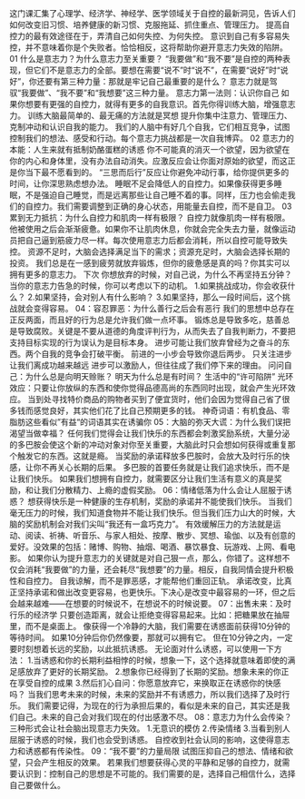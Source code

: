 这门课汇集了心理学、经济学、神经学、医学领域关于自控的最新洞见，告诉人们如何改变旧习惯、培养健康的新习惯、克服拖延、抓住重点、管理压力。
提高自控力的最有效途径在于，弄清自己如何失控、为何失控。
意识到自己有多容易失控，并不意味着你是个失败者。恰恰相反，这将帮助你避开意志力失效的陷阱。
01 什么是意志力？为什么意志力至关重要？
“我要做”和“我不要”是自控的两种表现，但它们不是意志力的全部。要想在需要“说不”时“说不”，在需要“说好”时“说好”，你还要有第三种力量：那就是牢记自己最重要的是什么？
意志力就是驾驭“我要做”、“我不要”和“我想要”这三种力量。
意志力第一法则：认识你自己
如果你想要有更强的自控力，就得有更多的自我意识。首先你得训练大脑，增强意志力。
训练大脑最简单的、最无痛的方法就是冥想
提升你集中注意力、管理压力、克制冲动和认识自我的能力。
我们的人脑中有好几个自我，它们相互竞争，试图控制我们的想法、感受和行动。每个意志力挑战都是一次自我博弈。
02 意志力的本能：人生来就有抵制奶酪蛋糕的诱惑
你不可能真的消灭一个欲望，因为欲望在你的内心和身体里，没有办法自动消失。应激反应会让你面对原始的欲望，而这正是你当下最不愿看到的。
“三思而后行”反应让你避免冲动行事，给你提供更多的时间，让你深思熟虑想办法。
睡眠不足会降低人的自控力。如果像获得更多睡眠，不是强迫自己睡觉，而是远离那些让自己睡不着的事。同样，压力也会偷走我们的自控力。我们需要调整到正确的身心状态，用能量去自控，而不是自卫。
03累到无力抵抗：为什么自控力和肌肉一样有极限？
自控力就像肌肉一样有极限。他被使用之后会渐渐疲惫。如果你不让肌肉休息，你就会完全失去力量，就像运动员把自己逼到筋疲力尽一样。每次使用意志力后都会消耗，所以自控可能导致失控。
资源不足时，大脑会选择满足当下的需求；资源充足时，大脑会选择长期的投资。
我们总是在一感到疲劳就放弃锻炼，但你的疲惫感是真的吗？你其实可以拥有更多的意志力。
下次 你想放弃的时候，对自己说，为什么不再坚持五分钟？
当你的意志力告急的时候，你可以考虑以下的动机。
1.如果挑战成功，你会收获什么？
2.如果坚持，会对别人有什么影响？
3.如果坚持，那么一段时间后，这个挑战就会变得容易。
04：容忍罪恶：为什么善行之后会有恶行
我们的思想中总存在正反两面，而且好的行为总是允许我们做一点坏事。
锻炼总是导致多吃，慈善总是导致腐败。关键是不要从道德的角度评判行为，从而失去了自我判断力，不要把支持目标实现的行为误认为是目标本身。
进步可能让我们放弃曾经为之奋斗的东西。两个自我的竞争会打破平衡。
前进的一小步会导致你退后两步。
只关注进步让我们离成功越来越远
进步可以激励人，但往往成了我们停下来的理由。
问问自己：为什么总是向明天赊账？
         明天为什么总是有时间？
生活中的“许可陷阱”
光环效应：只要让你放纵的东西和使你觉得品德高尚的东西同时出现，就会产生光环效应。
当到处寻找特价商品的购物者买到了便宜货时，他们会因为觉得自己省了很多钱而感觉良好，其实他们花了比自己预期更多的钱。
神奇词语：有机食品、零脂肪这些看似”有益“的词语其实在诱骗你
05：大脑的弥天大谎：为什么我们误把渴望当做幸福？
任何我们觉得会让我们快乐的东西都会刺激奖励系统，大量分泌的多巴胺会使这个新的冲动对象对你至关重要，大脑此时只会想如何获得或重复那个触发它的东西。这就是瘾。
当奖励的承诺释放多巴胺时，会放大及时行乐的快感，让你不再关心长期的后果。
多巴胺的首要任务就是让我们追求快乐，而不是让我们快乐。
如果我们想拥有自控力，就需要区分让我们生活有意义的真是奖励，和让我们分散精力、上瘾的虚假奖励。
06：情绪低落为什么会让人屈服于诱惑？
想获得快乐是一种健康的生存机制，奖励的承诺并不能使我们快乐。
当我们毫无压力的时候，我们知道食物并不能让我们快乐。但当我们压力山大的时候，大脑的奖励机制会对我们尖叫“我还有一盒巧克力”。
有效缓解压力的方法就是运动、阅读、祈祷、听音乐、与家人相处、按摩、散步、冥想、瑜伽、以及有创意的爱好。没效果的包括：赌博、购物、抽烟、喝酒、暴饮暴食、玩游戏、上网、看电影。
如果你认为提升意志力的关键就是对自己狠一点，那么，你错了。这样想不仅会消耗“我要做”的力量，还会耗尽“我想要”的力量。相反，自我同情会提升积极性和自控力。
自我谅解，而不是罪恶感，才能帮他们重回正轨。
承诺改变，比真正坚持承诺和做出改变更容易，也更快乐。下决心是改变中最容易的一环，但之后会越来越难——在想要的时候说不，在想说不的时候说要。
07：出售未来：及时行乐的经济学
只要创造距离，就会让拒绝变得容易起来。比如：把糖果放在抽屉里，而不是桌面上。
像获得一个冷静的大脑，我们需要在诱惑面前获得10分钟的等待时间。
如果10分钟后你仍然像要，那就可以拥有它。
但在10分钟之内，一定要时刻想着长远的奖励，以此抵抗诱惑。
无论面对什么诱惑，可以使用一下方法：
1.当诱惑和你的长期利益相悖的时候，想象一下，这个选择就意味着即使的满足感放弃了更好的长期奖励。
2.想象你已经得到了长期的奖励。想象未来的你正在享受自控的成果
3.然后扪心自问：你愿意放弃它，来换取正在诱惑你的快感吗？
当我们思考未来的时候，未来的奖励并不有诱惑力，所以我们选择了及时行乐。
我们需要记得，为现在的行为承担后果的，看似是未来的自己，其实还是我们自己。未来的自己会对我们现在的付出感激不尽。
08：意志力为什么会传染？
三种形式会让社会脑出现意志力失效。
1.无意识的模仿
2.传染情绪
3.当看到别人屈服于诱惑的时候，我们也会受到诱惑。
自控收到社会认同的影响，这使得意志力和诱惑都有传染性。
09：“我不要”的力量局限
试图压抑自己的想法、情绪和欲望，只会产生相反的效果。
若果我们想要获得心灵的平静和足够的自控力，就需要认识到：控制自己的思想是不可能的。我们需要的是，选择自己相信什么，选择自己要做什么。
